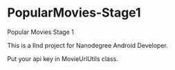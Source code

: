 # PopularMovies-Stage1
Popular Movies Stage 1

This is a IInd project for Nanodegree Android Developer.

Put your api key in MovieUrlUtils class.
